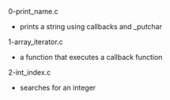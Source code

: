 0-print_name.c
* prints a string using callbacks and _putchar

1-array_iterator.c
* a function that executes a callback function

2-int_index.c
* searches for an integer



